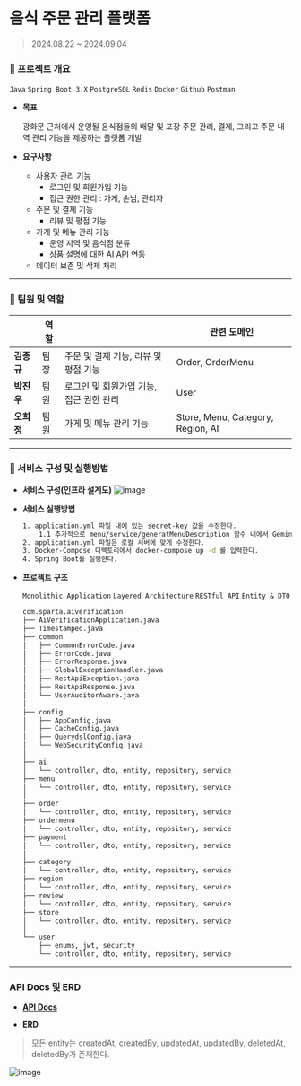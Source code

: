 # 음식 주문 관리 플랫폼

> 2024.08.22 ~ 2024.09.04
> 

### 🍮 프로젝트 개요

`Java` `Spring Boot 3.X` `PostgreSQL` `Redis` `Docker` `Github` `Postman` 
- **목표**
    
    광화문 근처에서 운영될 음식점들의 배달 및 포장 주문 관리, 결제, 그리고 주문 내역 관리 기능을 제공하는 플랫폼 개발
    
- **요구사항**
    - 사용자 관리 기능
        - 로그인 및 회원가입 기능
        - 접근 권한 관리 : 가게, 손님, 관리자
    - 주문 및 결제 기능
        - 리뷰 및 평점 기능
    - 가게 및 메뉴 관리 기능
        - 운영 지역 및 음식점 분류
        - 상품 설명에 대한 AI API 연동
    - 데이터 보존 및 삭제 처리

---

### 🍮 팀원 및 역할

|  | **역할** |  | 관련 도메인 |
| --- | --- | --- | --- |
| **김종규** | 팀장 | 주문 및 결제 기능, 리뷰 및 평점 기능 | Order, OrderMenu |
| **박진우** | 팀원 | 로그인 및 회원가입 기능, 접근 권한 관리 | User |
| **오희정** | 팀원 | 가게 및 메뉴 관리 기능 | Store, Menu, Category, Region, AI  |

---

### 🍮 서비스 구성 및 실행방법
    

- **서비스 구성(인프라 설계도)**
![image](https://github.com/user-attachments/assets/00a2e564-30f9-49a8-a555-d94c5775a9a0)

- **서비스 실행방법**
    
    ```bash
    1. application.yml 파일 내에 있는 secret-key 값을 수정한다.
        1.1 추가적으로 menu/service/generatMenuDescription 함수 내에서 Gemini로부터 발급 받은 키를 입력한다.
	2. application.yml 파일은 로컬 서버에 맞게 수정한다. 
	3. Docker-Compose 디렉토리에서 docker-compose up -d 를 입력한다.
	4. Spring Boot를 실행한다.
    ```
    
- **프로젝트 구조**
    
    `Monolithic Application` `Layered Architecture`  `RESTful API` `Entity & DTO`
    
    ```bash
    com.sparta.aiverification
    ├── AiVerificationApplication.java
    ├── Timestamped.java
    ├── common
    │   ├── CommonErrorCode.java
    │   ├── ErrorCode.java
    │   ├── ErrorResponse.java
    │   ├── GlobalExceptionHandler.java
    │   ├── RestApiException.java
    │   ├── RestApiResponse.java
    │   └── UserAuditorAware.java
    │ 
    ├── config
    │   ├── AppConfig.java
    │   ├── CacheConfig.java
    │   ├── QuerydslConfig.java
    │   └── WebSecurityConfig.java
    │ 
    ├── ai
    │   └── controller, dto, entity, repository, service
    ├── menu
    │   └── controller, dto, entity, repository, service
    │ 
    ├── order
    │   └── controller, dto, entity, repository, service
    ├── ordermenu
    │   └── controller, dto, entity, repository, service
    ├── payment
    │   └── controller, dto, entity, repository, service
    │ 
    ├── category
    │   └── controller, dto, entity, repository, service
    ├── region
    │   └── controller, dto, entity, repository, service
    ├── review
    │   └── controller, dto, entity, repository, service
    ├── store
    │   └── controller, dto, entity, repository, service
    │ 
    └── user
        ├── enums, jwt, security
        └── controller, dto, entity, repository, service
    ```
    

---

### API Docs 및 ERD
- **[API Docs](https://documenter.getpostman.com/view/37993476/2sAXjM5sA2)**
  
- **ERD**
> 모든 entity는 createdAt, createdBy, updatedAt, updatedBy, deletedAt, deletedBy가 존재한다.
>
![image](https://github.com/user-attachments/assets/e5db72f8-dd29-4363-b5a4-784a7082b2a5)

